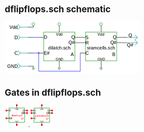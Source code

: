 # dflipflops.sch schematic
![dflipflops.sch](dflipflops.png)
# Gates in dflipflops.sch
[ ![dilatch](dilatch-sym.png) ](dilatch.html)
[ ![sramcells](sramcells-sym.png) ](sramcells.html)
